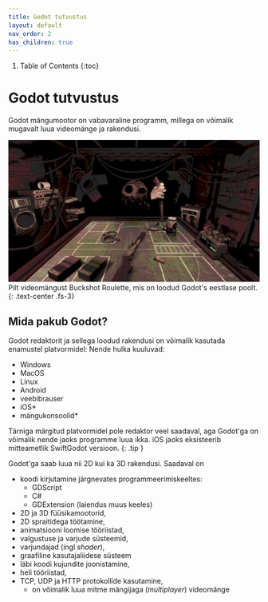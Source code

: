 ```yaml
---
title: Godot tutvustus
layout: default
nav_order: 2
has_children: true
---
```


1. Table of Contents
{:toc}

# Godot tutvustus

Godot mängumootor on vabavaraline programm, millega on võimalik mugavalt luua videomänge ja rakendusi.

![Buckshot Roulette](./pildid/index/buckshot-roulette.jpg)
Pilt videomängust Buckshot Roulette, mis on loodud Godot's eestlase poolt.
{: .text-center .fs-3}

## Mida pakub Godot?

Godot redaktorit ja sellega loodud rakendusi on võimalik kasutada enamustel platvormidel:
Nende hulka kuuluvad:

-   Windows
-   MacOS
-   Linux
-   Android
-   veebibrauser
-   iOS*
-   mängukonsoolid*

Tärniga märgitud platvormidel pole redaktor veel saadaval, aga Godot'ga on võimalik nende jaoks programme luua ikka. iOS jaoks eksisteerib mitteametlik SwiftGodot versioon.
{: .tip }

Godot'ga saab luua nii 2D kui ka 3D rakendusi.
Saadaval on

-   koodi kirjutamine järgnevates programmeerimiskeeltes:
    -   GDScript
    -   C#
    -   GDExtension (laiendus muus keeles)
-   2D ja 3D füüsikamootorid,
-   2D spraitidega töötamine,
-   animatsiooni loomise tööriistad,
-   valgustuse ja varjude süsteemid,
-   varjundajad (ingl *shader*),
-   graafiline kasutajaliidese süsteem
-   läbi koodi kujundite joonistamine,
-   heli tööriistad,
-   TCP, UDP ja HTTP protokollide kasutamine,
    -   on võimalik luua mitme mängijaga (*multiplayer*) videomänge